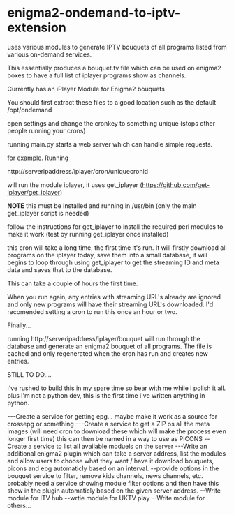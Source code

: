 # enigma2-ondemand-to-iptv-extension
uses various modules to generate IPTV bouquets of all programs listed from various on-demand services.

This essentially produces a bouquet.tv file which can be used on enigma2 boxes to have a full list of iplayer programs show as channels. 

Currently has an iPlayer Module for Enigma2 bouquets

You should first extract these files to a good location such as the default /opt/ondemand

open settings and change the cronkey to something unique (stops other people running your crons)

running main.py starts a web server which can handle simple requests. 

for example. Running 

http://serveripaddress/iplayer/cron/uniquecronid

will run the module iplayer, it uses get_iplayer (https://github.com/get-iplayer/get_iplayer)

**NOTE**
this must be installed and running in /usr/bin (only the main get_iplayer script is needed)

follow the instructions for get_iplayer to install the required perl modules to make it work (test by running get_iplayer once installed)

this cron will take a long time, the first time it's run. It will firstly download all programs on the iplayer today, save them into a small database, it will begins to loop through using get_iplayer to get the streaming ID and meta data and saves that to the database.

This can take a couple of hours the first time. 

When you run again, any entries with streaming URL's already are ignored and only new programs will have their streaming URL's downloaded. I'd recomended setting a cron to run this once an hour or two. 

Finally...

running http://serveripaddress/iplayer/bouquet will run through the database and generate an enigma2 bouquet of all programs. The file is cached and only regenerated when the cron has run and creates new entries. 

STILL TO DO....

i've rushed to build this in my spare time so bear with me while i polish it all. plus i'm not a python dev, this is the first time i've written anything in python. 

---Create a service for getting epg... maybe make it work as a source for crossepg or something
---Create a service to get a ZIP os all the meta images (will need cron to download these which will make the process even longer first time) this can then be named in a way to use as PICONS 
--Create a service to list all available moduels on the server
---Write an additional enigma2 plugin which can take a server address, list the modules and allow users to choose what they want / have it download bouquets, picons and epg automaticly based on an interval. 
--provide options in the bouquet service to filter, remove kids channels, news channels, etc. probably need a service showing module filter options and then have this show in the plugin automaticly based on the given server address.
--Write module for ITV hub
--wrtie module for UKTV play
--Write module for others...








